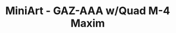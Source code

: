 ---
layout: product
title: "MiniArt - GAZ-AAA w/Quad M-4 Maxim"
price: "5350" 
desc: "N/A"
img_path: "/assets/img/MI35177.jpg"
brand: "N/A"
available: false
special_offer: false
new: false
soon: false
cat: "010000"
subcat: "010100"
subsubcat: "0N/A"
sifra: "MI35177"
popular: true
---